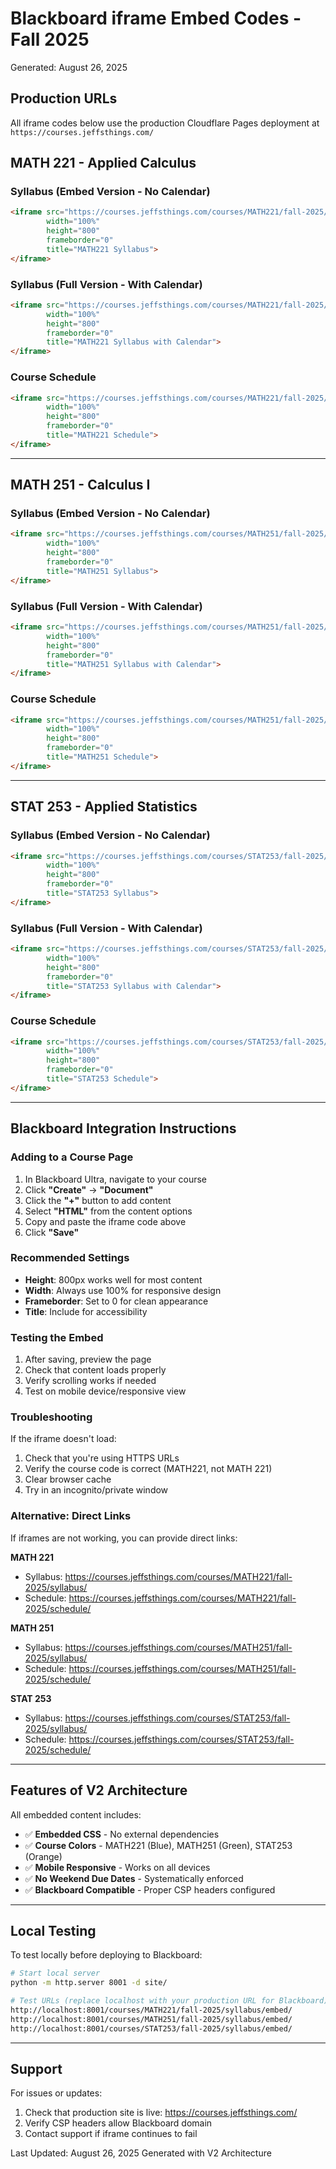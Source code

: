 # Blackboard iframe Embed Codes - Fall 2025

Generated: August 26, 2025

## Production URLs

All iframe codes below use the production Cloudflare Pages deployment at `https://courses.jeffsthings.com/`

## MATH 221 - Applied Calculus

### Syllabus (Embed Version - No Calendar)
```html
<iframe src="https://courses.jeffsthings.com/courses/MATH221/fall-2025/syllabus/embed/" 
        width="100%" 
        height="800" 
        frameborder="0"
        title="MATH221 Syllabus">
</iframe>
```

### Syllabus (Full Version - With Calendar)
```html
<iframe src="https://courses.jeffsthings.com/courses/MATH221/fall-2025/syllabus/" 
        width="100%" 
        height="800" 
        frameborder="0"
        title="MATH221 Syllabus with Calendar">
</iframe>
```

### Course Schedule
```html
<iframe src="https://courses.jeffsthings.com/courses/MATH221/fall-2025/schedule/embed/" 
        width="100%" 
        height="800" 
        frameborder="0"
        title="MATH221 Schedule">
</iframe>
```

---

## MATH 251 - Calculus I

### Syllabus (Embed Version - No Calendar)
```html
<iframe src="https://courses.jeffsthings.com/courses/MATH251/fall-2025/syllabus/embed/" 
        width="100%" 
        height="800" 
        frameborder="0"
        title="MATH251 Syllabus">
</iframe>
```

### Syllabus (Full Version - With Calendar)
```html
<iframe src="https://courses.jeffsthings.com/courses/MATH251/fall-2025/syllabus/" 
        width="100%" 
        height="800" 
        frameborder="0"
        title="MATH251 Syllabus with Calendar">
</iframe>
```

### Course Schedule
```html
<iframe src="https://courses.jeffsthings.com/courses/MATH251/fall-2025/schedule/embed/" 
        width="100%" 
        height="800" 
        frameborder="0"
        title="MATH251 Schedule">
</iframe>
```

---

## STAT 253 - Applied Statistics

### Syllabus (Embed Version - No Calendar)
```html
<iframe src="https://courses.jeffsthings.com/courses/STAT253/fall-2025/syllabus/embed/" 
        width="100%" 
        height="800" 
        frameborder="0"
        title="STAT253 Syllabus">
</iframe>
```

### Syllabus (Full Version - With Calendar)
```html
<iframe src="https://courses.jeffsthings.com/courses/STAT253/fall-2025/syllabus/" 
        width="100%" 
        height="800" 
        frameborder="0"
        title="STAT253 Syllabus with Calendar">
</iframe>
```

### Course Schedule
```html
<iframe src="https://courses.jeffsthings.com/courses/STAT253/fall-2025/schedule/embed/" 
        width="100%" 
        height="800" 
        frameborder="0"
        title="STAT253 Schedule">
</iframe>
```

---

## Blackboard Integration Instructions

### Adding to a Course Page

1. In Blackboard Ultra, navigate to your course
2. Click **"Create"** → **"Document"** 
3. Click the **"+"** button to add content
4. Select **"HTML"** from the content options
5. Copy and paste the iframe code above
6. Click **"Save"**

### Recommended Settings

- **Height**: 800px works well for most content
- **Width**: Always use 100% for responsive design
- **Frameborder**: Set to 0 for clean appearance
- **Title**: Include for accessibility

### Testing the Embed

1. After saving, preview the page
2. Check that content loads properly
3. Verify scrolling works if needed
4. Test on mobile device/responsive view

### Troubleshooting

If the iframe doesn't load:
1. Check that you're using HTTPS URLs
2. Verify the course code is correct (MATH221, not MATH 221)
3. Clear browser cache
4. Try in an incognito/private window

### Alternative: Direct Links

If iframes are not working, you can provide direct links:

**MATH 221**
- Syllabus: https://courses.jeffsthings.com/courses/MATH221/fall-2025/syllabus/
- Schedule: https://courses.jeffsthings.com/courses/MATH221/fall-2025/schedule/

**MATH 251**
- Syllabus: https://courses.jeffsthings.com/courses/MATH251/fall-2025/syllabus/
- Schedule: https://courses.jeffsthings.com/courses/MATH251/fall-2025/schedule/

**STAT 253**
- Syllabus: https://courses.jeffsthings.com/courses/STAT253/fall-2025/syllabus/
- Schedule: https://courses.jeffsthings.com/courses/STAT253/fall-2025/schedule/

---

## Features of V2 Architecture

All embedded content includes:
- ✅ **Embedded CSS** - No external dependencies
- ✅ **Course Colors** - MATH221 (Blue), MATH251 (Green), STAT253 (Orange)
- ✅ **Mobile Responsive** - Works on all devices
- ✅ **No Weekend Due Dates** - Systematically enforced
- ✅ **Blackboard Compatible** - Proper CSP headers configured

---

## Local Testing

To test locally before deploying to Blackboard:

```bash
# Start local server
python -m http.server 8001 -d site/

# Test URLs (replace localhost with your production URL for Blackboard)
http://localhost:8001/courses/MATH221/fall-2025/syllabus/embed/
http://localhost:8001/courses/MATH251/fall-2025/syllabus/embed/
http://localhost:8001/courses/STAT253/fall-2025/syllabus/embed/
```

---

## Support

For issues or updates:
1. Check that production site is live: https://courses.jeffsthings.com/
2. Verify CSP headers allow Blackboard domain
3. Contact support if iframe continues to fail

Last Updated: August 26, 2025
Generated with V2 Architecture